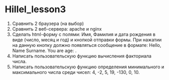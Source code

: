 # Hillel_lesson3

1. Сравнить 2 браузера (на выбор)
2. Сравнить 2 веб-сервера: apache и nginx
3. Сделать html-форму с полями: Имя, Фамилия и дата рождения в виде (число, месяц и год) и кнопкой отправки формы. При нажатии на данную кнопку должно появляться сообщение в формате: Hello, Name Surname. You are age: . 
4. Написать пользовательскую функцию вычисления факториала числа.
5. Написать пользовательскую функцию определения минимального и максимального числа среди чисел: 4, -2, 5, 19, -130, 0, 10.
